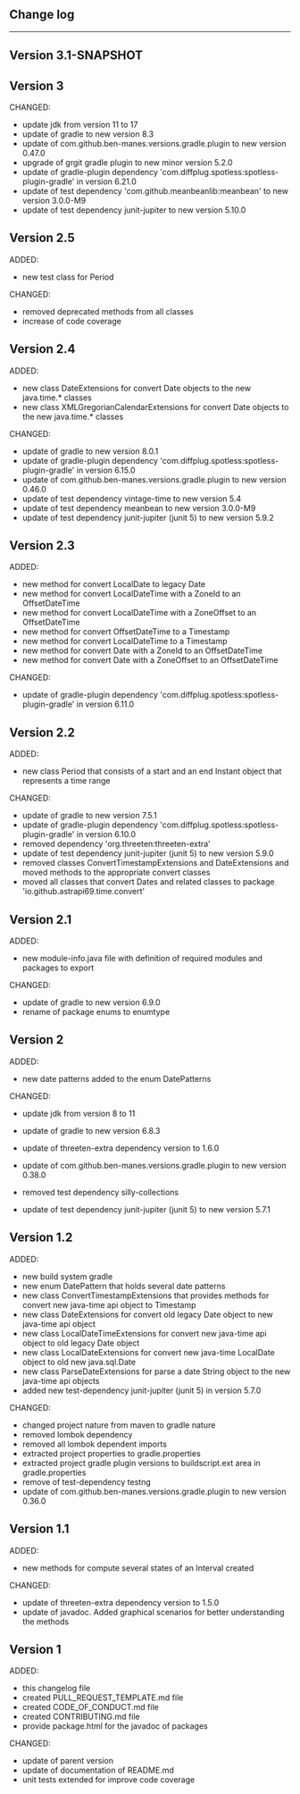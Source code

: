 ## Change log
----------------------

Version 3.1-SNAPSHOT
-------------

Version 3
-------------

CHANGED:

- update jdk from version 11 to 17
- update of gradle to new version 8.3
- update of com.github.ben-manes.versions.gradle.plugin to new version 0.47.0
- upgrade of grgit gradle plugin to new minor version 5.2.0
- update of gradle-plugin dependency 'com.diffplug.spotless:spotless-plugin-gradle' in version 6.21.0
- update of test dependency 'com.github.meanbeanlib:meanbean' to new version 3.0.0-M9
- update of test dependency junit-jupiter to new version 5.10.0

Version 2.5
-------------

ADDED:

- new test class for Period

CHANGED:

- removed deprecated methods from all classes
- increase of code coverage

Version 2.4
-------------

ADDED:

- new class DateExtensions for convert Date objects to the new java.time.* classes
- new class XMLGregorianCalendarExtensions for convert Date objects to the new java.time.* classes

CHANGED:

- update of gradle to new version 8.0.1
- update of gradle-plugin dependency 'com.diffplug.spotless:spotless-plugin-gradle' in version 6.15.0
- update of com.github.ben-manes.versions.gradle.plugin to new version 0.46.0
- update of test dependency vintage-time to new version 5.4
- update of test dependency meanbean to new version 3.0.0-M9
- update of test dependency junit-jupiter (junit 5) to new version 5.9.2

Version 2.3
-------------

ADDED:

- new method for convert LocalDate to legacy Date
- new method for convert LocalDateTime with a ZoneId to an OffsetDateTime
- new method for convert LocalDateTime with a ZoneOffset to an OffsetDateTime
- new method for convert OffsetDateTime to a Timestamp
- new method for convert LocalDateTime to a Timestamp
- new method for convert Date with a ZoneId to an OffsetDateTime
- new method for convert Date with a ZoneOffset to an OffsetDateTime

CHANGED:

- update of gradle-plugin dependency 'com.diffplug.spotless:spotless-plugin-gradle' in version 6.11.0

Version 2.2
-------------

ADDED:

- new class Period that consists of a start and an end Instant object that represents a time range

CHANGED:

- update of gradle to new version 7.5.1
- update of gradle-plugin dependency 'com.diffplug.spotless:spotless-plugin-gradle' in version 6.10.0
- removed dependency 'org.threeten:threeten-extra'
- update of test dependency junit-jupiter (junit 5) to new version 5.9.0
- removed classes ConvertTimestampExtensions and DateExtensions and moved methods to the appropriate
  convert classes
- moved all classes that convert Dates and related classes to package 'io.github.astrapi69.time.convert'

Version 2.1
-------------

ADDED:

- new module-info.java file with definition of required modules and packages to export

CHANGED:

- update of gradle to new version 6.9.0
- rename of package enums to enumtype

Version 2
-------------

ADDED:

- new date patterns added to the enum DatePatterns

CHANGED:

- update jdk from version 8 to 11

- update of gradle to new version 6.8.3
- update of threeten-extra dependency version to 1.6.0
- update of com.github.ben-manes.versions.gradle.plugin to new version 0.38.0
- removed test dependency silly-collections
- update of test dependency junit-jupiter (junit 5) to new version 5.7.1

Version 1.2
-------------

ADDED:

- new build system gradle
- new enum DatePattern that holds several date patterns
- new class ConvertTimestampExtensions that provides methods for convert new java-time api object to
  Timestamp
- new class DateExtensions for convert old legacy Date object to new java-time api object
- new class LocalDateTimeExtensions for convert new java-time api object to old legacy Date object
- new class LocalDateExtensions for convert new java-time LocalDate object to old new java.sql.Date
- new class ParseDateExtensions for parse a date String object to the new java-time api objects
- added new test-dependency junit-jupiter (junit 5) in version 5.7.0

CHANGED:

- changed project nature from maven to gradle nature
- removed lombok dependency
- removed all lombok dependent imports
- extracted project properties to gradle.properties
- extracted project gradle plugin versions to buildscript.ext area in gradle.properties
- remove of test-dependency testng
- update of com.github.ben-manes.versions.gradle.plugin to new version 0.36.0

Version 1.1
-------------

ADDED:

- new methods for compute several states of an Interval created

CHANGED:

- update of threeten-extra dependency version to 1.5.0
- update of javadoc. Added graphical scenarios for better understanding the methods

Version 1
-------------

ADDED:

- this changelog file
- created PULL_REQUEST_TEMPLATE.md file
- created CODE_OF_CONDUCT.md file
- created CONTRIBUTING.md file
- provide package.html for the javadoc of packages

CHANGED:

- update of parent version
- update of documentation of README.md
- unit tests extended for improve code coverage

